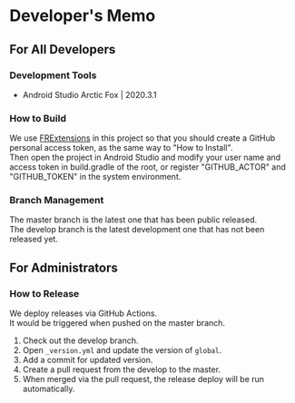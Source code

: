 # Developer's Memo

## For All Developers

### Development Tools

* Android Studio Arctic Fox | 2020.3.1

### How to Build

We use [FRExtensions](https://sallyluenoa.github.io/FRExtensions/) in this project so that you should create a GitHub personal access token, as the same way to "How to Install".  
Then open the project in Android Studio and modify your user name and access token in build.gradle of the root, or register "GITHUB_ACTOR" and "GITHUB_TOKEN" in the system environment.

### Branch Management

The master branch is the latest one that has been public released.  
The develop branch is the latest development one that has not been released yet.

## For Administrators

### How to Release

We deploy releases via GitHub Actions.  
It would be triggered when pushed on the master branch.

1. Check out the develop branch.
2. Open `_version.yml` and update the version of `global`.
3. Add a commit for updated version.
4. Create a pull request from the develop to the master.
5. When merged via the pull request, the release deploy will be run automatically.

